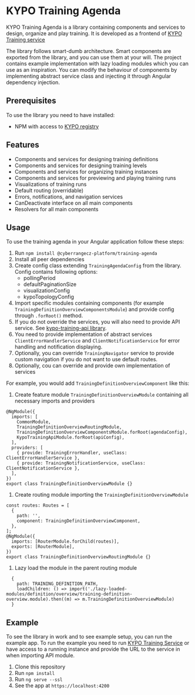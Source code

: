 # KYPO Training Agenda

KYPO Training Agenda is a library containing components and services to design, organize and play training.
It is developed as a frontend of [KYPO Training service](https://gitlab.ics.muni.cz/kypo-crp/backend-java/kypo-training)

The library follows smart-dumb architecture. Smart components are exported from the library, and you can use them at your will. The project contains example implementation with lazy loading modules which you can use as an inspiration.
You can modify the behaviour of components by implementing abstract service class and injecting it through Angular dependency injection.

## Prerequisites

To use the library you need to have installed:

* NPM with access to [KYPO registry](https://projects.ics.muni.cz/projects/kbase/knowledgebase/articles/153)

## Features

* Components and services for designing training definitions
* Components and services for designing training levels
* Components and services for organizing training instances
* Components and services for previewing and playing training runs
* Visualizations of training runs
* Default routing (overridable)
* Errors, notifications, and navigation services
* CanDeactivate interface on all main components
* Resolvers for all main components

## Usage

To use the training agenda in your Angular application follow these steps:

1. Run `npm install @cyberrangecz-platform/training-agenda`
1. Install all peer dependencies
1. Create config class extending `TrainingAgendaConfig` from the library. Config contains following options:
    + pollingPeriod
    + defaultPaginationSize
    + visualizationConfig
    + kypoTopologyConfig
1. Import specific modules containing components (for example `TrainingDefinitionOverviewComponentsModule`) and provide config through `.forRoot()` method.
1. If you do not override the services, you will also need to provide API service. See [kypo-training-api library](https://gitlab.ics.muni.cz/kypo-crp/frontend-angular/apis/kypo-training-api).
1. You need to provide implementation of abstract services `ClientErrorHandlerService` and `ClientNotificationService` for error handling and notification displaying.
1. Optionally, you can override `TrainingNavigator` service to provide custom navigation if you do not want to use default routes.
1. Optionally, cou can override and provide own implementation of services

For example, you would add `TrainingDefinitionOverviewComponent` like this:

1. Create feature module `TrainingDefinitionOverviewModule` containing all necessary imports and providers

```
@NgModule({
  imports: [
    CommonModule,
    TrainingDefinitionOverviewRoutingModule,
    TrainingDefinitionOverviewComponentsModule.forRoot(agendaConfig),
    KypoTrainingApiModule.forRoot(apiConfig),
  ],
  providers: [
    { provide: TrainingErrorHandler, useClass: ClientErrorHandlerService },
    { provide: TrainingNotificationService, useClass: ClientNotificationService },
  ],
})
export class TrainingDefinitionOverviewModule {}
```

1. Create routing module importing the `TrainingDefinitionOverviewModule`

```
const routes: Routes = [
  {
    path: '',
    component: TrainingDefinitionOverviewComponent,
  },
];
@NgModule({
  imports: [RouterModule.forChild(routes)],
  exports: [RouterModule],
})
export class TrainingDefinitionOverviewRoutingModule {}
```

1. Lazy load the module in the parent routing module

```
  {
    path: TRAINING_DEFINITION_PATH,
    loadChildren: () => import('./lazy-loaded-modules/definition/overview/training-definition-overview.module).then((m) => m.TrainingDefinitionOverviewModule)
  }
```

## Example

To see the library in work and to see example setup, you can run the example app.
To run the example you need to run [KYPO Training Service](https://gitlab.ics.muni.cz/kypo-crp/backend-java/kypo-training) or have access to a running instance and provide the URL to the service in when importing API module.

1. Clone this repository
1. Run `npm install`
1. Run `ng serve --ssl`
1. See the app at `https://localhost:4200`
